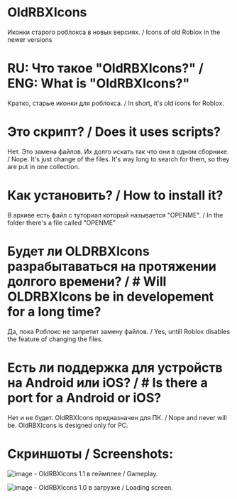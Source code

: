 # OldRBXIcons
Иконки старого роблокса в новых версиях. / Icons of old Roblox in the newer versions

# RU: Что такое "OldRBXIcons?" / ENG: What is "OldRBXIcons?"
Кратко, старые иконки для роблокса. / In short, it's old icons for Roblox.

# Это скрипт? / Does it uses scripts?
Нет. Это замена файлов. Их долго искать так что они в одном сборнике. / Nope. It's just change of the files. It's way long to search for them, so they are put in one collection.

# Как установить? / How to install it?
В архиве есть файл с туториал который называется "OPENME". / In the folder there's a file called "OPENME"

# Будет ли OLDRBXIcons разрабытаваться на протяжении долгого времени? / # Will OLDRBXIcons be in developement for a long time?
Да, пока Роблокс не запретит замену файлов. / Yes, untill Roblox disables the feature of changing the files. 

# Есть ли поддержка для устройств на Android или iOS? / # Is there a port for a Android or iOS?
Нет и не будет. OldRBXIcons предназначен для ПК. / Nope and never will be. OldRBXIcons is designed only for PC.
# Скриншоты / Screenshots:
![image](https://user-images.githubusercontent.com/83903792/154313859-a860f0a7-4bf5-4cdf-853c-499a7ae8bc37.png) - OldRBXIcons 1.1 в геймплее / Gameplay.

![image](https://user-images.githubusercontent.com/83903792/154313996-597bd834-d882-4e0d-83ff-6341c9bff697.png) - OldRBXIcons 1.0 в загрузке / Loading screen.
